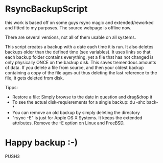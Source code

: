 # RsyncBackupScript
this work is based off on some guys rsync magic and extended/reworked and fitted to my purposes. The source webpage is offline now.

There are several versions, not all of them usable on all systems.

This script creates a backup with a date each time it is run. It also deletes backups older than the defined time (see variables).
It uses links so that each backup folder contains everything, yet a file that has not changed is only physically ONCE on the backup disk.
This saves tremendous amounts of data. If you delete a file from source, and then your oldest backup containing a copy of the file ages out
thus deleting the last reference to the file, it gets deleted from disk.

Tipps:
- Restore a file: Simply browse to the date in question and drag&drop it
- To see the actual disk-requierements for a single backup: du -shc back-*
- You can remove an old backup by simply deleting the directory
- "rsync -E" is just for Apple OS X Systems. It keeps the extended attributes. Remove the -E option on Linux and FreeBSD.

# Happy backup :-)
PUSH3
